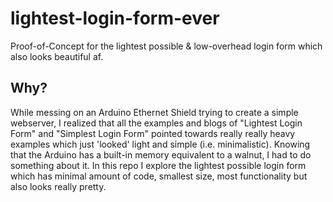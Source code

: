# lightest-login-form-ever
Proof-of-Concept for the lightest possible &amp; low-overhead login form which also looks beautiful af.

## Why?
While messing on an Arduino Ethernet Shield trying to create a simple webserver, I realized that all the examples and blogs of "Lightest Login Form" and "Simplest Login Form" pointed towards really really heavy examples which just 'looked' light and simple (i.e. minimalistic). Knowing that the Arduino has a built-in memory equivalent to a walnut, I had to do something about it.
In this repo I explore the lightest possible login form which has minimal amount of code, smallest size, most functionality but also looks really pretty.
